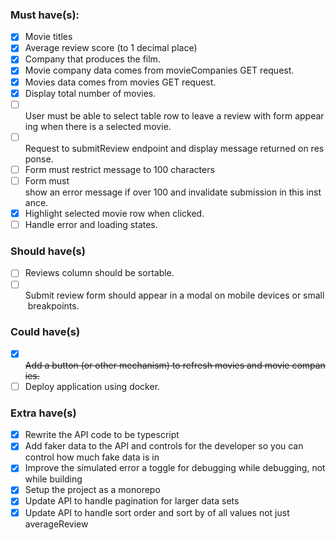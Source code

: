 ### Must have(s):
- [x] Movie titles
- [x] Average review score (to 1 decimal place)
- [x] Company that produces the film.
- [x] Movie company data comes from movieCompanies GET request.
- [x] Movies data comes from movies GET request.
- [x] Display total number of movies.
- [ ] User must be able to select table row to leave a review with form appearing when there is a selected movie.
- [ ] Request to submitReview endpoint and display message returned on response.
- [ ] Form must restrict message to 100 characters 
- [ ] Form must show an error message if over 100 and invalidate submission in this instance.
- [x] Highlight selected movie row when clicked.
- [ ] Handle error and loading states.

### Should have(s)
- [ ] Reviews column should be sortable.
- [ ] Submit review form should appear in a modal on mobile devices or small breakpoints.

### Could have(s)
- [x] ~~Add a button (or other mechanism) to refresh movies and movie companies.~~
- [ ] Deploy application using docker.

### Extra have(s)
- [x] Rewrite the API code to be typescript
- [x] Add faker data to the API and controls for the developer so you can control how much fake data is in
- [x] Improve the simulated error a toggle for debugging while debugging, not while building
- [x] Setup the project as a monorepo
- [x] Update API to handle pagination for larger data sets
- [x] Update API to handle sort order and sort by of all values not just averageReview
